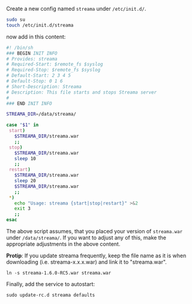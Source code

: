 Create a new config named `streama` under `/etc/init.d/`.

```bash
sudo su
touch /etc/init.d/streama
```

now add in this content: 
```bash
#! /bin/sh
### BEGIN INIT INFO
# Provides: streama
# Required-Start: $remote_fs $syslog
# Required-Stop: $remote_fs $syslog
# Default-Start: 2 3 4 5
# Default-Stop: 0 1 6
# Short-Description: Streama
# Description: This file starts and stops Streama server
#
### END INIT INFO

STREAMA_DIR=/data/streama/

case "$1" in
 start)
   $STREAMA_DIR/streama.war
   ;;
 stop)
   $STREAMA_DIR/streama.war
   sleep 10
   ;;
 restart)
   $STREAMA_DIR/streama.war
   sleep 20
   $STREAMA_DIR/streama.war
   ;;
 *)
   echo "Usage: streama {start|stop|restart}" >&2
   exit 3
   ;;
esac
```

The above script assumes, that you placed your version of `streama.war` under `/data/streama/`. If you want to adjust any of this, make the appropriate adjustments in the above content. 

**Protip**: If you update streama frequently, keep the file name as it is when downloading (i.e. streama-x.x.x.war) and link it to "streama.war". 
```
ln -s streama-1.6.0-RC5.war streama.war
```


Finally, add the service to autostart:

```
sudo update-rc.d streama defaults
```